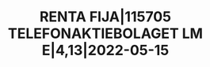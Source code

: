 ---
layout: asset
title: RENTA FIJA|115705 TELEFONAKTIEBOLAGET LM E|4,13|2022-05-15
isin: US294829AA48
---